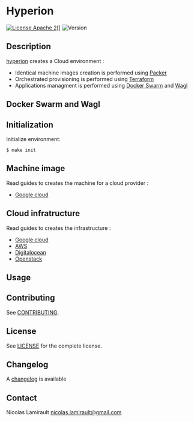 # Hyperion

[![License Apache 2][badge-license]][LICENSE][]
![Version][badge-release]

## Description

[hyperion][] creates a Cloud environment :

- Identical machine images creation is performed using [Packer][]
- Orchestrated provisioning is performed using [Terraform][]
- Applications managment is performed using [Docker Swarm][] and [Wagl][]

## Docker Swarm and Wagl


## Initialization

Initialize environment:

    $ make init

## Machine image

Read guides to creates the machine for a cloud provider :

* [Google cloud](https://github.com/portefaix/hyperion-swarm/blob/packer/google/README.md)

## Cloud infratructure

Read guides to creates the infrastructure :

* [Google cloud](https://github.com/portefaix/hyperion-swarm/blob/infra/google/README.md)
* [AWS](https://github.com/portefaix/hyperion-swarm/blob/infra/aws/README.md)
* [Digitalocean](https://github.com/portefaix/hyperion-swarm/blob/infra/digitalocean/README.md)
* [Openstack](https://github.com/portefaix/hyperion-swarm/blob/infra/openstack/README.md)


## Usage




## Contributing

See [CONTRIBUTING](CONTRIBUTING.md).


## License

See [LICENSE][] for the complete license.


## Changelog

A [changelog](ChangeLog.md) is available


## Contact

Nicolas Lamirault <nicolas.lamirault@gmail.com>


[hyperion]: https://github.com/portefaix/hyperion-swarm
[LICENSE]: https://github.com/portefaix/hyperion-swarm/blob/master/LICENSE
[Issue tracker]: https://github.com/portefaix/hyperion-swarm/issues

[Docker Swarm]: https://github.com/docker/swarm
[Wagl]: https://github.com/ahmetalpbalkan/wagl

[terraform]: https://terraform.io
[packer]: https://packer.io

[badge-license]: https://img.shields.io/badge/license-Apache_2-green.svg
[badge-release]: https://img.shields.io/github/release/portefaix/hyperion-swarm.svg
